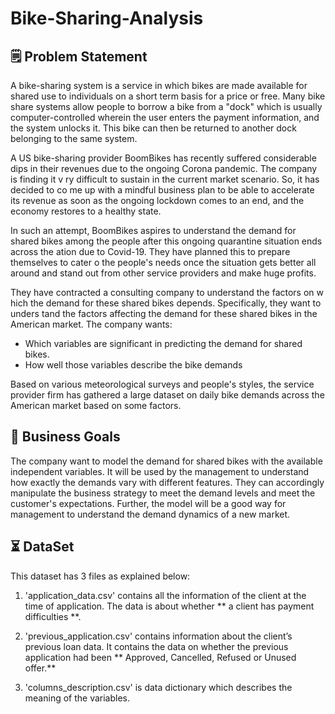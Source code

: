 # Bike-Sharing-Analysis


## 🗒️ **Problem Statement**

A bike-sharing system is a service in which bikes are made available for shared use to individuals on a short term basis for a price or free. Many bike share systems allow people to borrow a bike from a "dock" which is usually computer-controlled wherein the user enters the payment information, and the system unlocks it. This bike can then be returned to another dock belonging to the same system.

A US bike-sharing provider BoomBikes has recently suffered considerable dips in their revenues due to the ongoing Corona pandemic. The company is finding it v ry difficult to sustain in the current market scenario. So, it has decided to co me up with a mindful business plan to be able to accelerate its revenue as soon as the ongoing lockdown comes to an end, and the economy restores to a healthy state.

In such an attempt, BoomBikes aspires to understand the demand for shared bikes among the people after this ongoing quarantine situation ends across the ation due to Covid-19. They have planned this to prepare themselves to cater o the people's needs once the situation gets better all around and stand out from other service providers and make huge profits.

They have contracted a consulting company to understand the factors on w hich the demand for these shared bikes depends. Specifically, they want to unders tand the factors affecting the demand for these shared bikes in the American market. The company wants:

- Which variables are significant in predicting the demand for shared bikes.
- How well those variables describe the bike demands

Based on various meteorological surveys and people's styles, the service provider firm has gathered a large dataset on daily bike demands across the American market based on some factors.

## 🎯 Business Goals

The company want to model the demand for shared bikes with the available independent variables. It will be used by the management to understand how exactly the demands vary with different features. They can accordingly manipulate the business strategy to meet the demand levels and meet the customer's expectations. Further, the model will be a good way for management to understand the demand dynamics of a new market.

## ⏳ DataSet 

This dataset has 3 files as explained below: 


1. 'application_data.csv'  contains all the information of the client at the time of application.
    The data is about whether ** a client has payment difficulties **.

2. 'previous_application.csv' contains information about the client’s previous loan data. It contains the data on whether the previous application had been ** Approved, Cancelled, Refused or Unused offer.**

3. 'columns_description.csv' is data dictionary which describes the meaning of the variables.
